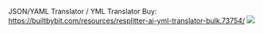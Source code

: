 JSON/YAML Translator / YML Translator
Buy: https://builtbybit.com/resources/resplitter-ai-yml-translator-bulk.73754/
<img src="https://github.com/user-attachments/assets/7a06de2d-ec3c-4ee6-b109-dde3b7c30db3" />
